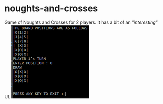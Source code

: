 # noughts-and-crosses
Game of Noughts and Crosses for 2 players.
It has a bit of an *"interesting"* UI.
![UI](Capture.png)

